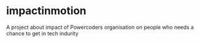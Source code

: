 # impactinmotion
A project about impact of Powercoders organisation on people who needs a chance to get in tech indurity 
